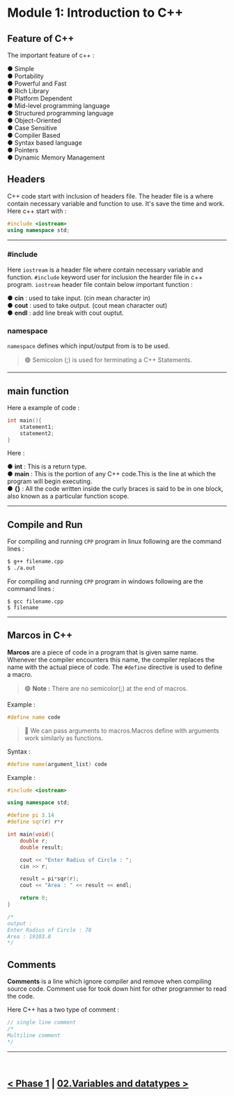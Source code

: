 Module 1: Introduction to C++
==============================

## Feature of C++

The important feature of c++ : 

● Simple <br />
● Portability <br />
● Powerful and Fast <br />
● Rich Library <br />
● Platform Dependent <br />
● Mid-level programming language <br /> 
● Structured programming language <br />
● Object-Oriented <br />
● Case Sensitive <br />
● Compiler Based <br />
● Syntax based language <br /> 
● Pointers <br />
● Dynamic Memory Management <br />

## Headers
C++ code start with inclusion of headers file. The header file is a where contain necessary variable and function to use. It's save the time and work. Here c++ start with : 

```cpp
#include <iostream>
using namespace std;
```

<hr />

### #include <iostream>
Here `iostream` is a header file where contain necessary variable and function. `#include` keyword user for inclusion the hearder file in c++ program. `iostream` header file contain below important function : 
    
● **cin** : used to take input. (cin mean character in) <br />
● **cout** : used to take output. (cout mean character out) <br />
● **endl** : add line break with cout ouptut. <br />

### namespace
`namespace` defines which input/output from is to be used.

> 🟢 Semicolon (;) is used for terminating a C++ Statements. 

<hr />

## main function
Here a example of code : 

```cpp
int main(){
    statement1;
    statement2;
}
```

Here :

● **int** : This is a return type. <br />
● **main** : This is the portion of any C++ code.This is the line at which the program will begin executing.<br />
● **{}** : All the code written inside the curly braces is said to be in one block, also known as a particular function scope.

<hr />

## Compile and Run
For compiling and running `CPP` program in linux following are the command lines : 
```bash
$ g++ filename.cpp
$ ./a.out
```

For compiling and running `CPP` program in windows following are the command lines : 

```shell
$ gcc filename.cpp
$ filename
```

<hr />

## Marcos in C++ 

**Marcos** are a piece of code in a program that is given same name. Whenever the compiler encounters this name, the compiler replaces the name with the actual piece of code. The `#define` directive is used to define a macro.

> 🟢 **Note :** There are no semicolor(;) at the end of macros.

Example : 
```cpp
#define name code
```

> 🔴 We can pass arguments to macros.Macros define with arguments work similarly as functions.

Syntax : 
```cpp
#define name(argument_list) code
```
Example : 
```cpp
#include <iostream>

using namespace std;

#define pi 3.14
#define sqr(r) r*r

int main(void){
    double r;
    double result;

    cout << "Enter Radius of Circle : ";
    cin >> r;

    result = pi*sqr(r);
    cout << "Area : " << result << endl;

    return 0;
}

/*
output : 
Enter Radius of Circle : 78
Area : 19103.8
*/
```

## Comments
**Comments** is a line which ignore compiler and remove when compiling source code. Comment use for took down hint for other programmer to read the code.

Here C++ has a two type of comment : 
```cpp
// single line comment
/*
Multiline comment
*/
```

<hr />
<br />


[< Phase 1](./../phase_1.md) | [02.Variables and datatypes >](../02.variables_and_datatypes/note.md)
---------------